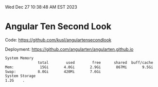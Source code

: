 Wed Dec 27 10:38:48 AM EST 2023

# Angular Ten Second Look

Code: https://github.com/kusl/angulartensecondlook

Deployment: https://github.com/angularten/angularten.github.io

```bash
System Memory
               total        used        free      shared  buff/cache   available
Mem:            15Gi       4.0Gi       2.9Gi       867Mi       9.5Gi        11Gi
Swap:          8.0Gi       420Mi       7.6Gi
System Storage
1.2G	.
```

